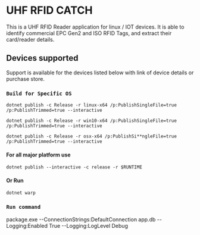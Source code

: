 # UHF RFID CATCH
This is a UHF RFID Reader application for linux / IOT devices. It is able to identify commercial EPC Gen2 and ISO RFID Tags, and extract their card/reader details.


## Devices supported

Support is available for the devices listed below with link of device details or purchase store.

### `Build for Specific OS`

`dotnet publish -c Release -r linux-x64 /p:PublishSingleFile=true /p:PublishTrimmed=true --interactive`

`dotnet publish -c Release -r win10-x64 /p:PublishSingleFile=true /p:PublishTrimmed=true --interactive`

`dotnet publish -c Release -r osx-x64 /p:PublishSi**ngleFile=true /p:PublishTrimmed=true --interactive`

#### For all major platform use

`dotnet publish --interactive -c release -r $RUNTIME`

#### Or Run

`dotnet warp`

### `Run command`

package.exe --ConnectionStrings:DefaultConnection app.db --Logging:Enabled True --Logging:LogLevel Debug



